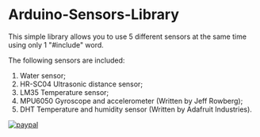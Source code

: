 # Arduino-Sensors-Library

This simple library allows you to use 5 different sensors at the same time using only 1 "#include" word.

The following sensors are included:
1. Water sensor;
2. HR-SC04 Ultrasonic distance sensor;
3. LM35 Temperature sensor;
4. MPU6050 Gyroscope and accelerometer (Written by Jeff Rowberg);
5. DHT Temperature and humidity sensor (Written by Adafruit Industries).

[![paypal](https://www.paypalobjects.com/en_US/i/btn/btn_donateCC_LG.gif)](YOUR_EMAIL_CODE)
